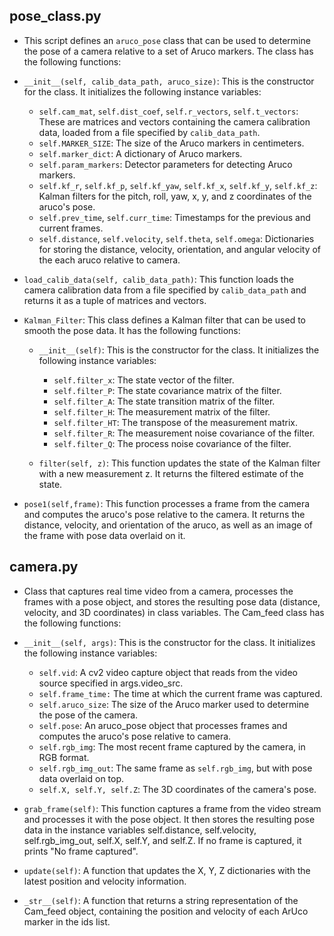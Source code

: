 ## pose_class.py

- This script defines an `aruco_pose` class that can be used to determine the pose of a camera relative to a set of Aruco markers. 
The class has the following functions:

- `__init__(self, calib_data_path, aruco_size)`: This is the constructor for the class. It initializes the following instance variables:

    - `self.cam_mat`, `self.dist_coef`, `self.r_vectors`, `self.t_vectors`: These are matrices and vectors containing the camera calibration data, loaded from a file
      specified by `calib_data_path`.
    - `self.MARKER_SIZE`: The size of the Aruco markers in centimeters.
    - `self.marker_dict`: A dictionary of Aruco markers.
    - `self.param_markers`: Detector parameters for detecting Aruco markers.
    - `self.kf_r`, `self.kf_p`, `self.kf_yaw`, `self.kf_x`, `self.kf_y`, `self.kf_z`: Kalman filters for the pitch, roll, yaw, x, y, and z coordinates of the aruco's pose.
    - `self.prev_time`, `self.curr_time`: Timestamps for the previous and current frames.
    - `self.distance`, `self.velocity`, `self.theta`, `self.omega`: Dictionaries for storing the distance, velocity, orientation, and angular velocity of the each aruco        relative to camera.

- `load_calib_data(self, calib_data_path)`: This function loads the camera calibration data from a file specified by `calib_data_path` and returns it as a tuple of matrices and vectors.


- `Kalman_Filter`: This class defines a Kalman filter that can be used to smooth the pose data. It has the following functions:

    - `__init__(self)`: This is the constructor for the class. It initializes the following instance variables:

        - `self.filter_x`: The state vector of the filter.
        - `self.filter_P`: The state covariance matrix of the filter.
        - `self.filter_A`: The state transition matrix of the filter.
        - `self.filter_H`: The measurement matrix of the filter.
        - `self.filter_HT`: The transpose of the measurement matrix.
        - `self.filter_R`: The measurement noise covariance of the filter.
        - `self.filter_Q`: The process noise covariance of the filter.

    - `filter(self, z)`: This function updates the state of the Kalman filter with a new measurement z. It returns the filtered estimate of the state.

- `pose1(self,frame)`: This function processes a frame from the camera and computes the aruco's pose relative to the camera. It returns the distance, velocity, and orientation of the aruco, as well as an image of the frame with pose data overlaid on it.

## camera.py

- Class that captures real time video from a camera, processes the frames with a pose object, and stores the resulting pose data (distance, velocity, and 3D coordinates) in class variables. The Cam_feed class has the following functions:

- `__init__(self, args)`: This is the constructor for the class. It initializes the following instance variables:

    - `self.vid`: A cv2 video capture object that reads from the video source specified in args.video_src.
    - `self.frame_time:` The time at which the current frame was captured.
    - `self.aruco_size`: The size of the Aruco marker used to determine the pose of the camera.
    - `self.pose`: An aruco_pose object that processes frames and computes the aruco's pose relative to camera.
    - `self.rgb_img`: The most recent frame captured by the camera, in RGB format.
    - `self.rgb_img_out`: The same frame as `self.rgb_img`, but with pose data overlaid on top.
    - `self.X, self.Y, self.Z`: The 3D coordinates of the camera's pose.

- `grab_frame(self)`: This function captures a frame from the video stream and processes it with the pose object. It then stores the resulting pose data in the instance variables self.distance, self.velocity, self.rgb_img_out, self.X, self.Y, and self.Z. If no frame is captured, it prints "No frame captured".

- `update(self)`: A function that updates the X, Y, Z dictionaries with the latest position and velocity information.
- `_str__(self)`: A function that returns a string representation of the Cam_feed object, containing the position and velocity of each ArUco marker in the ids list.

